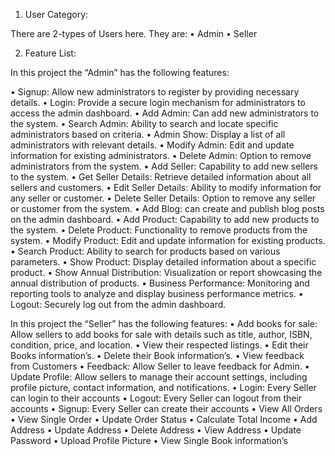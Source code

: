 1. User Category: 
 
There are 2-types of Users here. They are: 
•	Admin 
•	Seller 
 
2. Feature List: 
 
In this project the “Admin” has the following features: 
 
 
•	Signup: Allow new administrators to register by providing necessary details. 
•	Login: Provide a secure login mechanism for administrators to access the admin dashboard. 
•	Add Admin: Can add new administrators to the system. 
•	Search Admin: Ability to search and locate specific administrators based on criteria. 
•	Admin Show: Display a list of all administrators with relevant details. 
•	Modify Admin: Edit and update information for existing administrators. 
•	Delete Admin: Option to remove administrators from the system. 
•	Add Seller: Capability to add new sellers to the system. 
•	Get Seller Details: Retrieve detailed information about all sellers and customers. 
•	Edit Seller Details: Ability to modify information for any seller or customer. 
•	Delete Seller Details: Option to remove any seller or customer from the system. 
•	Add Blog: can create and publish blog posts on the admin dashboard. 
•	Add Product: Capability to add new products to the system. 
•	Delete Product: Functionality to remove products from the system. 
•	Modify Product: Edit and update information for existing products. 
•	Search Product: Ability to search for products based on various parameters. 
•	Show Product: Display detailed information about a specific product. 
•	Show Annual Distribution: Visualization or report showcasing the annual distribution of products. 
•	Business Performance: Monitoring and reporting tools to analyze and display business performance metrics. 
•	Logout: Securely log out from the admin dashboard. 


In this project the “Seller” has the following features: 
•	Add books for sale: Allow sellers to add books for sale with details such as title, author, ISBN, condition, price, and location. 
•	View their respected listings. 
•	Edit their Books information’s. 
•	Delete their Book information’s. 
•	View feedback from Customers 
•	Feedback: Allow Seller to leave feedback for Admin. 
•	Update Profile: Allow sellers to manage their account settings, including profile picture, contact information, and notifications. 
•	Login: Every Seller can login to their accounts 
•	Logout: Every Seller can logout from their accounts 
•	Signup: Every Seller can create their accounts 
•	View All Orders 
•	View Single Order 
•	Update Order Status 
•	Calculate Total Income 
•	Add Address 
•	Update Address 
•	Delete Address 
•	View Address 
•	Update Password 
•	Upload Profile Picture 
•	View Single Book information’s 

